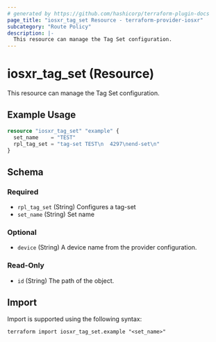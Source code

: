 ```yaml
---
# generated by https://github.com/hashicorp/terraform-plugin-docs
page_title: "iosxr_tag_set Resource - terraform-provider-iosxr"
subcategory: "Route Policy"
description: |-
  This resource can manage the Tag Set configuration.
---
```


# iosxr_tag_set (Resource)

This resource can manage the Tag Set configuration.

## Example Usage

```terraform
resource "iosxr_tag_set" "example" {
  set_name    = "TEST"
  rpl_tag_set = "tag-set TEST\n  4297\nend-set\n"
}
```

<!-- schema generated by tfplugindocs -->
## Schema

### Required

- `rpl_tag_set` (String) Configures a tag-set
- `set_name` (String) Set name

### Optional

- `device` (String) A device name from the provider configuration.

### Read-Only

- `id` (String) The path of the object.

## Import

Import is supported using the following syntax:

```shell
terraform import iosxr_tag_set.example "<set_name>"
```
